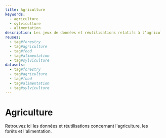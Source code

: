 ```yaml
---
title: Agriculture
keywords:
  - agriculture
  - sylviculture
  - alimentation
description: Les jeux de données et réutilisations relatifs à l'agriculture
reuses:
  - tag#forestry
  - tag#agriculture
  - tag#food
  - tag#alimentation
  - tag#sylviculture
datasets:
  - tag#forestry
  - tag#agriculture
  - tag#food
  - tag#alimentation
  - tag#sylviculture
---
```

# Agriculture

Retrouvez ici les données et réutilisations concernant l'agriculture, les forêts et l'alimentation.
